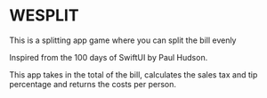 # WESPLIT
This is a splitting app game where you can split the bill evenly

Inspired from the 100 days of SwiftUI by Paul Hudson. 

This app takes in the total of the bill, calculates the sales tax and tip percentage and returns the costs per person. 
